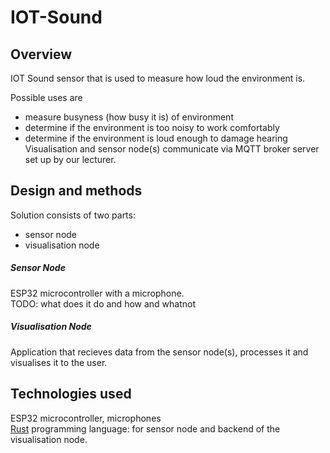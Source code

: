 # IOT-Sound
## Overview
IOT Sound sensor that is used to measure how loud the environment is.  

Possible uses are
- measure busyness (how busy it is) of environment
- determine if the environment is too noisy to work comfortably
- determine if the environment is loud enough to damage hearing
Visualisation and sensor node(s) communicate via MQTT broker server set up by our lecturer.

## Design and methods
Solution consists of two parts:
- sensor node
- visualisation node

##### Sensor Node
ESP32 microcontroller with a microphone.  
TODO: what does it do and how and whatnot

##### Visualisation Node
Application that recieves data from the sensor node(s), processes it and visualises it to the user.

## Technologies used
ESP32 microcontroller, microphones  
[Rust](https://www.rust-lang.org/) programming language: for sensor node and backend of the visualisation node.
